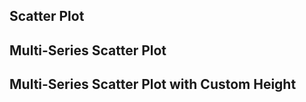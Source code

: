 <script>

let regions = [
    {region: 'West', score_a: 59, score_b: 51},
    {region: 'West', score_a: 70, score_b: 43},
    {region: 'West', score_a: 72, score_b: 38},
    {region: 'West', score_a: 66, score_b: 34},
    {region: 'West', score_a: 59, score_b: 48},
    {region: 'West', score_a: 66, score_b: 34},
    {region: 'West', score_a: 62, score_b: 30},
    {region: 'West', score_a: 58, score_b: 32},
    {region: 'West', score_a: 51, score_b: 35},
    {region: 'West', score_a: 51, score_b: 52},
    {region: 'West', score_a: 59, score_b: 35},
    {region: 'West', score_a: 47, score_b: 37},
    {region: 'West', score_a: 54, score_b: 44},
    {region: 'West', score_a: 46, score_b: 48},
    {region: 'East', score_a: 47, score_b: 37},
    {region: 'East', score_a: 67, score_b: 48},
    {region: 'East', score_a: 81, score_b: 71},
    {region: 'East', score_a: 86, score_b: 54},
    {region: 'East', score_a: 76, score_b: 68},
    {region: 'East', score_a: 65, score_b: 67},
    {region: 'East', score_a: 81, score_b: 50},
    {region: 'East', score_a: 59, score_b: 77},
    {region: 'East', score_a: 64, score_b: 57},
    {region: 'East', score_a: 55, score_b: 62},
    {region: 'East', score_a: 78, score_b: 47},
    {region: 'East', score_a: 77, score_b: 59},
    {region: 'East', score_a: 67, score_b: 43},
    {region: 'East', score_a: 60, score_b: 45},
    {region: 'East', score_a: 57, score_b: 81},
    {region: 'East', score_a: 86, score_b: 67},
    {region: 'South', score_a: 112, score_b: 82},
    {region: 'South', score_a: 80, score_b: 83},
    {region: 'South', score_a: 75, score_b: 85},
    {region: 'South', score_a: 93, score_b: 55},
    {region: 'South', score_a: 99, score_b: 81},
    {region: 'South', score_a: 81, score_b: 53},
    {region: 'South', score_a: 113, score_b: 86},
    {region: 'South', score_a: 98, score_b: 103},
    {region: 'South', score_a: 84, score_b: 83},
    {region: 'South', score_a: 91, score_b: 70},
    {region: 'South', score_a: 120, score_b: 67},
    {region: 'South', score_a: 75, score_b: 53},
    {region: 'South', score_a: 97, score_b: 96},
    {region: 'South', score_a: 99, score_b: 74},
    {region: 'South', score_a: 83, score_b: 73}
]

let regions_states = [
    {region: 'West', state: 'WA', score_a: 59, score_b: 51},
    {region: 'West', state: 'CA', score_a: 70, score_b: 43},
    {region: 'West', state: 'OR', score_a: 72, score_b: 38},
    {region: 'West', state: 'NV', score_a: 66, score_b: 34},
    {region: 'West', state: 'UT', score_a: 59, score_b: 48},
    {region: 'West', state: 'TX', score_a: 66, score_b: 34},
    {region: 'West', state: 'NE', score_a: 62, score_b: 30},
    {region: 'West', state: 'AK', score_a: 58, score_b: 32},
    {region: 'West', state: 'WY', score_a: 51, score_b: 35},
    {region: 'East', state: 'NY', score_a: 47, score_b: 37},
    {region: 'East', state: 'NJ', score_a: 67, score_b: 48},
    {region: 'East', state: 'DE', score_a: 81, score_b: 71},
    {region: 'East', state: 'MD', score_a: 86, score_b: 54},
    {region: 'East', state: 'CT', score_a: 76, score_b: 68},
    {region: 'East', state: 'VA', score_a: 65, score_b: 67},
    {region: 'East', state: 'WV', score_a: 81, score_b: 50},
    {region: 'East', state: 'KS', score_a: 59, score_b: 77},
    {region: 'East', state: 'IN', score_a: 64, score_b: 57},
    {region: 'East', state: 'IL', score_a: 55, score_b: 62},
    {region: 'South', state: 'NC', score_a: 112, score_b: 82},
    {region: 'South', state: 'SC', score_a: 80, score_b: 83},
    {region: 'South', state: 'GA', score_a: 75, score_b: 85},
    {region: 'South', state: 'FL', score_a: 93, score_b: 55},
    {region: 'South', state: 'TN', score_a: 99, score_b: 81},
    {region: 'South', state: 'LA', score_a: 81, score_b: 53},
    {region: 'South', state: 'AL', score_a: 113, score_b: 86},
    {region: 'South', state: 'MO', score_a: 98, score_b: 103},
    {region: 'South', state: 'MI', score_a: 84, score_b: 83},
]

let single_region = [
    {region: 'TX', score_a: 59, score_b: 51},
    {region: 'OK', score_a: 70, score_b: 43},
    {region: 'LA', score_a: 72, score_b: 38},
    {region: 'AL', score_a: 66, score_b: 34},
    {region: 'FL', score_a: 59, score_b: 48},
    {region: 'NY', score_a: 66, score_b: 34},
    {region: 'NJ', score_a: 62, score_b: 30},
    {region: 'WA', score_a: 58, score_b: 32},
    {region: 'NV', score_a: 51, score_b: 35},
    {region: 'IL', score_a: 51, score_b: 52},
    {region: 'IN', score_a: 59, score_b: 35},
    {region: 'DE', score_a: 47, score_b: 37},
    {region: 'KS', score_a: 54, score_b: 44},
    {region: 'MA', score_a: 46, score_b: 48}
]


let countries = [
    {country: 'United States', continent: 'North America', gdp_usd: 22996, gdp_growth_pct1: 0.017, interest_rate_pct1: 0.025, inflation_rate_pct1: 0.085, jobless_rate_pct1: 0.037, gov_budget: -16.7, debt_to_gdp: 137.2, current_account: -3.6, population: 332.4},
    {country: 'China', continent: 'Asia', gdp_usd: 17734, gdp_growth_pct1: 0.004, interest_rate_pct1: 0.0365, inflation_rate_pct1: 0.027, jobless_rate_pct1: 0.054, gov_budget: -3.7, debt_to_gdp: 66.8, current_account: 1.8, population: 1412.6},
    {country: 'Japan', continent: 'Asia', gdp_usd: 4937, gdp_growth_pct1: 0.002, interest_rate_pct1: -0.001, inflation_rate_pct1: 0.026, jobless_rate_pct1: 0.026, gov_budget: -12.6, debt_to_gdp: 266.2, current_account: 3.2, population: 125.31},
    {country: 'Germany', continent: 'Europe', gdp_usd: 4223, gdp_growth_pct1: 0.017, interest_rate_pct1: 0.005, inflation_rate_pct1: 0.079, jobless_rate_pct1: 0.055, gov_budget: -3.7, debt_to_gdp: 69.3, current_account: 7.4, population: 83.16},
    {country: 'United Kingdom', continent: 'Europe', gdp_usd: 3187, gdp_growth_pct1: 0.029, interest_rate_pct1: 0.0175, inflation_rate_pct1: 0.101, jobless_rate_pct1: 0.038, gov_budget: -6, debt_to_gdp: 95.9, current_account: -2.6, population: 67.53},
    {country: 'India', continent: 'Asia', gdp_usd: 3173, gdp_growth_pct1: 0.135, interest_rate_pct1: 0.054, inflation_rate_pct1: 0.0671, jobless_rate_pct1: 0.078, gov_budget: -9.4, debt_to_gdp: 73.95, current_account: -1.7, population: 1380},
    {country: 'France', continent: 'Europe', gdp_usd: 2937, gdp_growth_pct1: 0.042, interest_rate_pct1: 0.005, inflation_rate_pct1: 0.058, jobless_rate_pct1: 0.074, gov_budget: -6.5, debt_to_gdp: 112.9, current_account: 0.4, population: 67.63},
    {country: 'Italy', continent: 'Europe', gdp_usd: 2100, gdp_growth_pct1: 0.047, interest_rate_pct1: 0.005, inflation_rate_pct1: 0.084, jobless_rate_pct1: 0.079, gov_budget: -7.2, debt_to_gdp: 150.8, current_account: 2.5, population: 59.24},
    {country: 'Canada', continent: 'North America', gdp_usd: 1991, gdp_growth_pct1: 0.029, interest_rate_pct1: 0.025, inflation_rate_pct1: 0.076, jobless_rate_pct1: 0.049, gov_budget: -4.7, debt_to_gdp: 117.8, current_account: 0.1, population: 38.44},
    {country: 'South Korea', continent: 'Asia', gdp_usd: 1799, gdp_growth_pct1: 0.029, interest_rate_pct1: 0.025, inflation_rate_pct1: 0.057, jobless_rate_pct1: 0.029, gov_budget: -6.1, debt_to_gdp: 42.6, current_account: 3.5, population: 51.74},
    {country: 'Russia', continent: 'Europe', gdp_usd: 1776, gdp_growth_pct1: -0.04, interest_rate_pct1: 0.08, inflation_rate_pct1: 0.151, jobless_rate_pct1: 0.039, gov_budget: 0.8, debt_to_gdp: 18.2, current_account: 6.8, population: 145.55},
    {country: 'Brazil', continent: 'South America', gdp_usd: 1609, gdp_growth_pct1: 0.032, interest_rate_pct1: 0.1375, inflation_rate_pct1: 0.1007, jobless_rate_pct1: 0.091, gov_budget: -4.5, debt_to_gdp: 80.27, current_account: -1.8, population: 213.32}
]
</script>

## Scatter Plot

<ScatterPlot
    data={countries}
    x=gdp_usd
    y=gdp_growth_pct1
    tooltipTitle=country
/>

## Multi-Series Scatter Plot

<ScatterPlot
    data={countries}
    x=gdp_usd
    y=gdp_growth_pct1
    tooltipTitle=country
    series=continent
/>

## Multi-Series Scatter Plot with Custom Height

<ScatterPlot
    data={countries}
    x=gdp_usd
    y=gdp_growth_pct1
    tooltipTitle=country
    series=continent
    chartAreaHeight=380
/>

